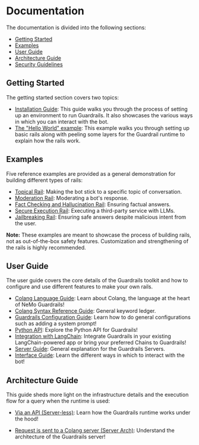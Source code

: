 # Documentation

The documentation is divided into the following sections:

* [Getting Started](#getting-started)
* [Examples](#examples)
* [User Guide](#user-guide)
* [Architecture Guide](#architecture-guide)
* [Security Guidelines](./security/guidelines.md)

## Getting Started

The getting started section covers two topics:

* [Installation Guide](./getting_started/installation-guide.md): This guide walks you through the process of setting up an environment to run Guardrails. It also showcases the various ways in which you can interact with the bot.
* [The "Hello World" example](./getting_started/hello-world.md): This example walks you through setting up basic rails along with peeling some layers for the Guardrail runtime to explain how the rails work.

## Examples

Five reference examples are provided as a general demonstration for building different types of rails:

* [Topical Rail](../examples/topical_rail/README.md): Making the bot stick to a specific topic of conversation.
* [Moderation Rail](../examples/moderation_rail/README.md): Moderating a bot's response.
* [Fact Checking and Hallucination Rail](../examples/grounding_rail/README.md): Ensuring factual answers.
* [Secure Execution Rail](../examples/execution_rails/README.md): Executing a third-party service with LLMs.
* [Jailbreaking Rail](../examples/jailbreak_check/README.md): Ensuring safe answers despite malicious intent from the user.

**Note:** These examples are meant to showcase the process of building rails, not as out-of-the-box safety features. Customization and strengthening of the rails is highly recommended.

## User Guide

The user guide covers the core details of the Guardrails toolkit and how to configure and use different features to make your own rails.

* [Colang Language Guide](./user_guide/colang-language-syntax-guide.md): Learn about Colang, the language at the heart of NeMo Guardrails!
* [Colang Syntax Reference Guide](./user_guide/colang-syntax-reference.md): General keyword ledger.
* [Guardrails Configuration Guide](./user_guide/configuration-guide.md): Learn how to do general configurations such as adding a system prompt!
* [Python API](./user_guide/python-api.md): Explore the Python API for Guardrails!
* [Integration with LangChain](./user_guide/integration-with-langchain.md): Integrate Guardrails in your existing LangChain-powered app or bring your preferred Chains to Guardrails!
* [Server Guide](./user_guide/server-guide.md): General explanation for the Guardrails Servers.
* [Interface Guide](./user_guide/server-guide.md): Learn the different ways in which to interact with the bot!

## Architecture Guide

This guide sheds more light on the infrastructure details and the execution flow for a query when the runtime is used:

* [Via an API (Server-less)](./architecture/README.md#the-guardrails-process): Learn how the Guardrails runtime works under the hood!

* [Request is sent to a Colang server (Server Arch)](./architecture/README.md#server-architecture): Understand the architecture of the Guardrails server!
